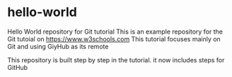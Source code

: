 # hello-world
Hello World repository for Git tutorial
This is an example repository for the Git tutoial on https://www.w3schools.com
This tutorial focuses mainly on Git and using GiyHub as its remote

This repository is built step by step in the tutorial.
it now includes steps for GitHub
